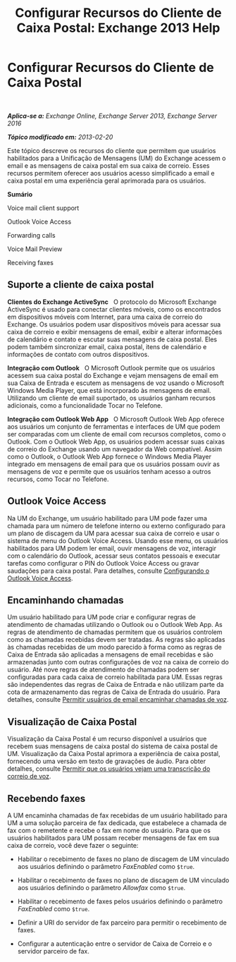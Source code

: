 ﻿---
title: 'Configurar Recursos do Cliente de Caixa Postal: Exchange 2013 Help'
TOCTitle: Configurar Recursos do Cliente de Caixa Postal
ms:assetid: 5e661cfd-d34e-4caa-91a5-967bbecb75eb
ms:mtpsurl: https://technet.microsoft.com/pt-br/library/JJ673529(v=EXCHG.150)
ms:contentKeyID: 50556208
ms.date: 05/22/2018
mtps_version: v=EXCHG.150
ms.translationtype: MT
---

# Configurar Recursos do Cliente de Caixa Postal

 

_**Aplica-se a:** Exchange Online, Exchange Server 2013, Exchange Server 2016_

_**Tópico modificado em:** 2013-02-20_

Este tópico descreve os recursos do cliente que permitem que usuários habilitados para a Unificação de Mensagens (UM) do Exchange acessem o email e as mensagens de caixa postal em sua caixa de correio. Esses recursos permitem oferecer aos usuários acesso simplificado a email e caixa postal em uma experiência geral aprimorada para os usuários.

**Sumário**

Voice mail client support

Outlook Voice Access

Forwarding calls

Voice Mail Preview

Receiving faxes

## Suporte a cliente de caixa postal

**Clientes do Exchange ActiveSync**   O protocolo do Microsoft Exchange ActiveSync é usado para conectar clientes móveis, como os encontrados em dispositivos móveis com Internet, para uma caixa de correio do Exchange. Os usuários podem usar dispositivos móveis para acessar sua caixa de correio e exibir mensagens de email, exibir e alterar informações de calendário e contato e escutar suas mensagens de caixa postal. Eles podem também sincronizar email, caixa postal, itens de calendário e informações de contato com outros dispositivos.

**Integração com Outlook**   O Microsoft Outlook permite que os usuários acessem sua caixa postal do Exchange e vejam mensagens de email em sua Caixa de Entrada e escutem as mensagens de voz usando o Microsoft Windows Media Player, que está incorporado às mensagens de email. Utilizando um cliente de email suportado, os usuários ganham recursos adicionais, como a funcionalidade Tocar no Telefone.

**Integração com Outlook Web App**   O Microsoft Outlook Web App oferece aos usuários um conjunto de ferramentas e interfaces de UM que podem ser comparadas com um cliente de email com recursos completos, como o Outlook. Com o Outlook Web App, os usuários podem acessar suas caixas de correio do Exchange usando um navegador da Web compatível. Assim como o Outlook, o Outlook Web App fornece o Windows Media Player integrado em mensagens de email para que os usuários possam ouvir as mensagens de voz e permite que os usuários tenham acesso a outros recursos, como Tocar no Telefone.

## Outlook Voice Access

Na UM do Exchange, um usuário habilitado para UM pode fazer uma chamada para um número de telefone interno ou externo configurado para um plano de discagem da UM para acessar sua caixa de correio e usar o sistema de menu do Outlook Voice Access. Usando esse menu, os usuários habilitados para UM podem ler email, ouvir mensagens de voz, interagir com o calendário do Outlook, acessar seus contatos pessoais e executar tarefas como configurar o PIN do Outlook Voice Access ou gravar saudações para caixa postal. Para detalhes, consulte [Configurando o Outlook Voice Access](https://docs.microsoft.com/pt-br/exchange/voice-mail-unified-messaging/set-up-client-voice-mail-features/set-up-outlook-voice-access).

## Encaminhando chamadas

Um usuário habilitado para UM pode criar e configurar regras de atendimento de chamadas utilizando o Outlook ou o Outlook Web App. As regras de atendimento de chamadas permitem que os usuários controlem como as chamadas recebidas devem ser tratadas. As regras são aplicadas às chamadas recebidas de um modo parecido à forma como as regras de Caixa de Entrada são aplicadas a mensagens de email recebidas e são armazenadas junto com outras configurações de voz na caixa de correio do usuário. Até nove regras de atendimento de chamadas podem ser configuradas para cada caixa de correio habilitada para UM. Essas regras são independentes das regras de Caixa de Entrada e não utilizam parte da cota de armazenamento das regras de Caixa de Entrada do usuário. Para detalhes, consulte [Permitir usuários de email encaminhar chamadas de voz](https://docs.microsoft.com/pt-br/exchange/voice-mail-unified-messaging/set-up-client-voice-mail-features/allow-voice-mail-users-to-forward-calls).

## Visualização de Caixa Postal

Visualização da Caixa Postal é um recurso disponível a usuários que recebem suas mensagens de caixa postal do sistema de caixa postal de UM. Visualização da Caixa Postal aprimora a experiência de caixa postal, fornecendo uma versão em texto de gravações de áudio. Para obter detalhes, consulte [Permitir que os usuários vejam uma transcrição do correio de voz](https://docs.microsoft.com/pt-br/exchange/voice-mail-unified-messaging/set-up-client-voice-mail-features/allow-users-to-see-a-voice-mail-transcript).

## Recebendo faxes

A UM encaminha chamadas de fax recebidas de um usuário habilitado para UM a uma solução parceira de fax dedicada, que estabelece a chamada de fax com o remetente e recebe o fax em nome do usuário. Para que os usuários habilitados para UM possam receber mensagens de fax em sua caixa de correio, você deve fazer o seguinte:

  - Habilitar o recebimento de faxes no plano de discagem de UM vinculado aos usuários definindo o parâmetro *FaxEnabled* como `$true`.

  - Habilitar o recebimento de faxes no plano de discagem de UM vinculado aos usuários definindo o parâmetro *Allowfax* como `$true`.

  - Habilitar o recebimento de faxes pelos usuários definindo o parâmetro *FaxEnabled* como `$true`.

  - Definir a URI do servidor de fax parceiro para permitir o recebimento de faxes.

  - Configurar a autenticação entre o servidor de Caixa de Correio e o servidor parceiro de fax.

